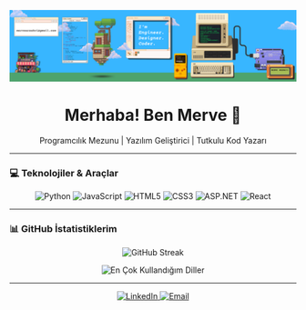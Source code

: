 <p align="center">
  <img src="https://raw.githubusercontent.com/mervearzakci/mervearzakci/main/linkedin%20banner.png" alt="Banner" width="900" />
</p>

<h1 align="center">Merhaba! Ben Merve 👋</h1>
<p align="center">Programcılık Mezunu | Yazılım Geliştirici | Tutkulu Kod Yazarı</p>

---

### 💻 Teknolojiler & Araçlar

<p align="center">
  <img alt="Python" src="https://img.shields.io/badge/Python-3670A0?style=for-the-badge&logo=python&logoColor=ffdd54" />
  <img alt="JavaScript" src="https://img.shields.io/badge/JavaScript-F7DF1E?style=for-the-badge&logo=javascript&logoColor=black" />
  <img alt="HTML5" src="https://img.shields.io/badge/HTML5-E34F26?style=for-the-badge&logo=html5&logoColor=white" />
  <img alt="CSS3" src="https://img.shields.io/badge/CSS3-1572B6?style=for-the-badge&logo=css3&logoColor=white" />
  <img alt="ASP.NET" src="https://img.shields.io/badge/ASP.NET-512BD4?style=for-the-badge&logo=dotnet&logoColor=white" />
  <img alt="React" src="https://img.shields.io/badge/React-20232A?style=for-the-badge&logo=react&logoColor=61DAFB" />
</p>

---

### 📊 GitHub İstatistiklerim


<p align="center"> <img src="https://streak-stats.demolab.com?user=mervearzakci&theme=dark" alt="GitHub Streak" /> 

<p align="center">
  <img src="https://github-readme-stats.vercel.app/api/top-langs/?username=mervearzakci&layout=compact&theme=dark" alt="En Çok Kullandığım Diller" />
</p>

---

<p align="center">
  <a href="https://www.linkedin.com/in/merve-arzak%C3%A7%C4%B1-521804239/" target="_blank">
    <img src="https://img.shields.io/badge/LinkedIn-%230077B5.svg?style=for-the-badge&logo=linkedin&logoColor=white" alt="LinkedIn"/>
  </a>
  <a href="mailto:mervearzakci@icloud.com" target="_blank">
    <img src="https://img.shields.io/badge/Email-D14836?style=for-the-badge&logo=gmail&logoColor=white" alt="Email"/>
  </a>
</p>
